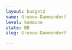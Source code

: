 ```yaml
---
layout: budget2
name: Grunow-Dammendorf
level: kommune
state: BB
slug: Grunow-Dammendorf

---
```



